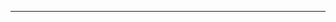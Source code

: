 <!--
CO_OP_TRANSLATOR_METADATA:
{
  "original_hash": "4bdff5070d182c64143dfe5a581d0ec7",
  "translation_date": "2025-08-28T18:33:06+00:00",
  "source_file": "02-SetupDevEnvironment/README.md",
  "language_code": "lt"
}
-->


---

